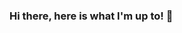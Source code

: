 ### Hi there, here is what I'm up to! 👋

<!--
**Tlloyd072/Tlloyd072** is a ✨ _special_ ✨ repository because its `README.md` (this file) appears on your GitHub profile.

I'm currently a BSc I.T student at NWU. I build my demos on this account. 
All demos are for the module, CMPG 323 IT Development. 
